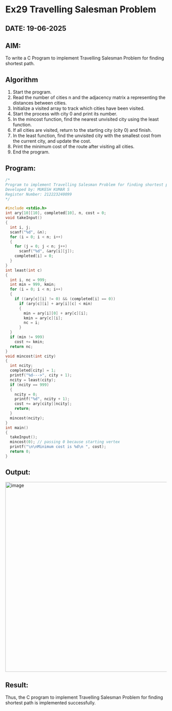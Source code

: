 # Ex29 Travelling Salesman Problem
## DATE: 19-06-2025
## AIM:
To write a C Program to implement Travelling Salesman Problem for finding shortest path.
## Algorithm
1. Start the program.
2. Read the number of cities n and the adjacency matrix a representing the distances between cities.
3. Initialize a visited array to track which cities have been visited.
4. Start the process with city 0 and print its number.
5. In the mincost function, find the nearest unvisited city using the least function.
6. If all cities are visited, return to the starting city (city 0) and finish.
7. In the least function, find the unvisited city with the smallest cost from the current city, and update the cost.
8. Print the minimum cost of the route after visiting all cities.
9. End the program. 

## Program:
```c
/*
Program to implement Travelling Salesman Problem for finding shortest path
Developed by: MUKESH KUMAR S
Register Number: 212223240099 
*/

#include <stdio.h>
int ary[10][10], completed[10], n, cost = 0;
void takeInput()
{
  int i, j;
  scanf("%d", &n);
  for (i = 0; i < n; i++)
  {
    for (j = 0; j < n; j++)
      scanf("%d", &ary[i][j]);
    completed[i] = 0;
  }
}
int least(int c)
{
  int i, nc = 999;
  int min = 999, kmin;
  for (i = 0; i < n; i++)
  {
    if ((ary[c][i] != 0) && (completed[i] == 0))
      if (ary[c][i] + ary[i][c] < min)
      {
        min = ary[i][0] + ary[c][i];
        kmin = ary[c][i];
        nc = i;
      }
  }
  if (min != 999)
    cost += kmin;
  return nc;
}
void mincost(int city)
{
  int ncity;
  completed[city] = 1;
  printf("%d--->", city + 1);
  ncity = least(city);
  if (ncity == 999)
  {
    ncity = 0;
    printf("%d", ncity + 1);
    cost += ary[city][ncity];
    return;
  }
  mincost(ncity);
}
int main()
{
  takeInput();
  mincost(0); // passing 0 because starting vertex
  printf("\n\nMinimum cost is %d\n ", cost);
  return 0;
}
```

## Output:
<img width="809" height="592" alt="image" src="https://github.com/user-attachments/assets/b2ba1c39-8439-445b-9e50-b9a3777026cd" />



## Result:
Thus, the C program to implement Travelling Salesman Problem for finding shortest path is implemented successfully.
